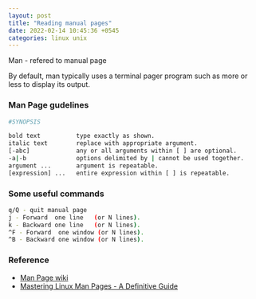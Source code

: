 ```yaml
---
layout: post
title: "Reading manual pages"
date: 2022-02-14 10:45:36 +0545
categories: linux unix
---
```


Man - refered to manual page

By default, man typically uses a terminal pager program such as more or less to display its output.

### Man Page gudelines
```bash
#SYNOPSIS

bold text          type exactly as shown.
italic text        replace with appropriate argument.
[-abc]             any or all arguments within [ ] are optional.
-a|-b              options delimited by | cannot be used together.
argument ...       argument is repeatable.
[expression] ...   entire expression within [ ] is repeatable.
```


### Some useful commands
```bash
q/Q - quit manual page
j - Forward  one line   (or N lines).
k - Backward one line   (or N lines).
^F - Forward  one window (or N lines).
^B - Backward one window (or N lines).
```

### Reference
- [Man Page wiki](https://en.wikipedia.org/wiki/Man_page)
- [Mastering Linux Man Pages - A Definitive Guide](https://www.youtube.com/watch?v=RzAkjX_9B7E)
